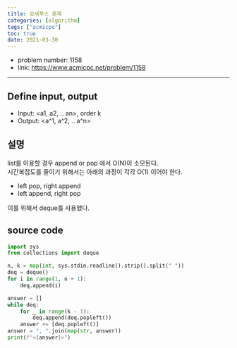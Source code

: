 ```yaml
---
title: 요세푸스 문제  
categories: [algorithm]
tags: ["acmicpc"]
toc: true
date: 2021-03-30
---
```


- problem number: 1158  
- link: https://www.acmicpc.net/problem/1158   

---

## Define input, output
- Input: <a1, a2, .. an>, order k  
- Output: <a^1, a^2, .. a^n>  


## 설명
list를 이용할 경우 append or pop 에서 O(N)이 소모된다.    
시간복잡도를 줄이기 위해서는 아래의 과정이 각각 O(1) 이어야 한다.  

- left pop, right append  
- left append, right pop  

이를 위해서 deque를 사용했다.  

## source code 
```python
import sys
from collections import deque

n, k = map(int, sys.stdin.readline().strip().split(" "))
deq = deque()
for i in range(1, n + 1):
    deq.append(i)

answer = []
while deq:
    for _ in range(k - 1):
        deq.append(deq.popleft())
    answer += [deq.popleft()]
answer = ", ".join(map(str, answer))
print(f"<{answer}>")
```

